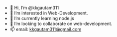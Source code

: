 - 👋 Hi, I’m @kkgautam311
- 👀 I’m interested in Web-Development.
- 🌱 I’m currently learning node.js
- 💞️ I’m looking to collaborate on web-development.
- 📫 email: kkgautam311@gmail.com

<!---
kkgautam311/kkgautam311 is a ✨ special ✨ repository because its `README.md` (this file) appears on your GitHub profile.
You can click the Preview link to take a look at your changes.
--->
